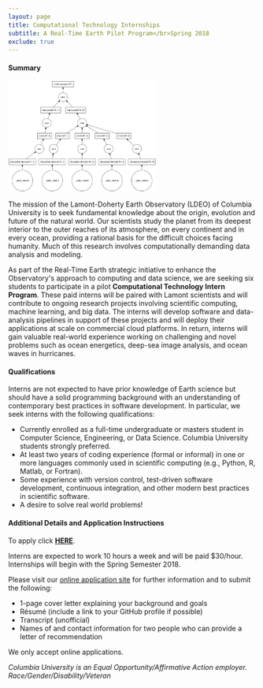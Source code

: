 ```yaml
---
layout: page
title: Computational Technology Internships
subtitle: A Real-Time Earth Pilot Program</br>Spring 2018
exclude: true
---
```


#### Summary

<div class="left_image_float">
  <img src="images/dask_dag.png" alt="" width="300">
</div>

The mission of the Lamont-Doherty Earth Observatory (LDEO) of Columbia University is to seek fundamental knowledge about the origin, evolution and future of the natural world. Our scientists study the planet from its deepest interior to the outer reaches of its atmosphere, on every continent and in every ocean, providing a rational basis for the difficult choices facing humanity. Much of this research involves computationally demanding data analysis and modeling. 

As part of the Real-Time Earth strategic initiative to enhance the Observatory's approach to computing and data science, we are seeking six students to participate in a pilot <b>Computational Technology Intern Program</b>. These paid interns will be paired with Lamont scientists and will contribute to ongoing research projects involving scientific computing, machine learning, and big data. The interns will develop software and data-analysis pipelines in support of these projects and will deploy their applications at scale on commercial cloud platforms. In return, interns will gain valuable real-world experience working on challenging and novel problems such as ocean energetics, deep-sea image analysis, and ocean waves in hurricanes. 

#### Qualifications

Interns are not expected to have prior knowledge of Earth science but should have a solid programming background with an understanding of contemporary best practices in software development. In particular, we seek interns with the following qualifications: 

- Currently enrolled as a full-time undergraduate or masters student in Computer Science, Engineering, or Data Science. Columbia University students strongly preferred. 
- At least two years of coding experience (formal or informal) in one or more languages commonly used in scientific computing (e.g., Python, R, Matlab, or Fortran). 
- Some experience with version control, test-driven software development, continuous integration, and other modern best practices in scientific software. 
- A desire to solve real world problems! 

#### Additional Details and Application Instructions

To apply click <b>[HERE](https://jobs.columbia.edu/applicants/Central?quickFind=165815)</b>.

Interns are expected to work 10 hours a week and will be paid $30/hour.  Internships will begin with the Spring Semester 2018.

Please visit our [online application site](https://jobs.columbia.edu/applicants/Central?quickFind=165815) for further information and to submit the following:
 
 - 1-page cover letter explaining your background and goals
 - R&eacute;sum&eacute; (include a link to your GitHub profile if possible)
 - Transcript (unofficial)
 - Names of and contact information for two people who can provide a letter of recommendation

We only accept online applications.

<i>Columbia University is an Equal Opportunity/Affirmative Action employer.<br>Race/Gender/Disability/Veteran</i>
